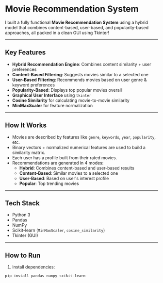 #  Movie Recommendation System 

I built a fully functional **Movie Recommendation System** using a hybrid model that combines content-based, user-based, and popularity-based approaches, all packed in a clean GUI using Tkinter!

---

## Key Features

-  **Hybrid Recommendation Engine**: Combines content similarity + user preferences
-  **Content-Based Filtering**: Suggests movies similar to a selected one
- **User-Based Filtering**: Recommends movies based on user genre & keyword preferences
- **Popularity-Based**: Displays top popular movies overall
- **Graphical User Interface** using `tkinter`
- **Cosine Similarity** for calculating movie-to-movie similarity
- **MinMaxScaler** for feature normalization

---

##  How It Works

- Movies are described by features like `genre`, `keywords`, `year`, `popularity`, etc.
- Binary vectors + normalized numerical features are used to build a similarity matrix.
- Each user has a profile built from their rated movies.
- Recommendations are generated in 4 modes:
  - **Hybrid**: Combines content-based and user-based results
  - **Content-Based**: Similar movies to a selected one
  - **User-Based**: Based on user's interest profile
  - **Popular**: Top trending movies

---

## Tech Stack

- Python 3
- Pandas
- NumPy
- Scikit-learn (`MinMaxScaler`, `cosine_similarity`)
- Tkinter (GUI)

---

##  How to Run

1. Install dependencies:
```bash
pip install pandas numpy scikit-learn
